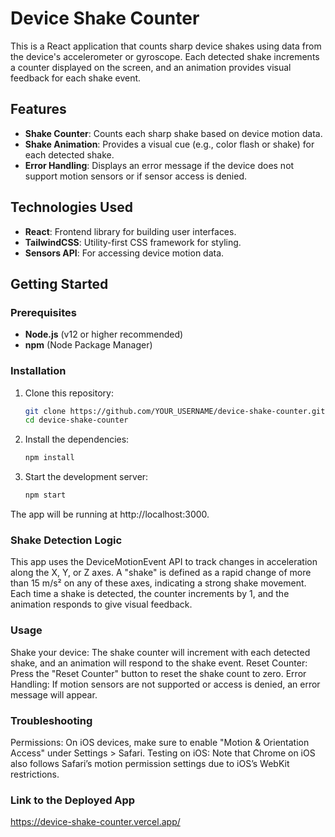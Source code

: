 # Device Shake Counter

This is a React application that counts sharp device shakes using data from the device's accelerometer or gyroscope. Each detected shake increments a counter displayed on the screen, and an animation provides visual feedback for each shake event.

## Features

- **Shake Counter**: Counts each sharp shake based on device motion data.
- **Shake Animation**: Provides a visual cue (e.g., color flash or shake) for each detected shake.
- **Error Handling**: Displays an error message if the device does not support motion sensors or if sensor access is denied.

## Technologies Used

- **React**: Frontend library for building user interfaces.
- **TailwindCSS**: Utility-first CSS framework for styling.
- **Sensors API**: For accessing device motion data.

## Getting Started

### Prerequisites

- **Node.js** (v12 or higher recommended)
- **npm** (Node Package Manager)

### Installation

1. Clone this repository:
   ```bash
   git clone https://github.com/YOUR_USERNAME/device-shake-counter.git
   cd device-shake-counter
2. Install the dependencies:
   ```bash
   npm install
3. Start the development server:
   ```bash
   npm start

The app will be running at http://localhost:3000.

### Shake Detection Logic
This app uses the DeviceMotionEvent API to track changes in acceleration along the X, Y, or Z axes. A "shake" is defined as a rapid change of more than 15 m/s² on any of these axes, indicating a strong shake movement. Each time a shake is detected, the counter increments by 1, and the animation responds to give visual feedback.

### Usage
Shake your device: The shake counter will increment with each detected shake, and an animation will respond to the shake event.
Reset Counter: Press the "Reset Counter" button to reset the shake count to zero.
Error Handling: If motion sensors are not supported or access is denied, an error message will appear.

### Troubleshooting
Permissions: On iOS devices, make sure to enable "Motion & Orientation Access" under Settings > Safari.
Testing on iOS: Note that Chrome on iOS also follows Safari’s motion permission settings due to iOS’s WebKit restrictions.

### Link to the Deployed App
https://device-shake-counter.vercel.app/